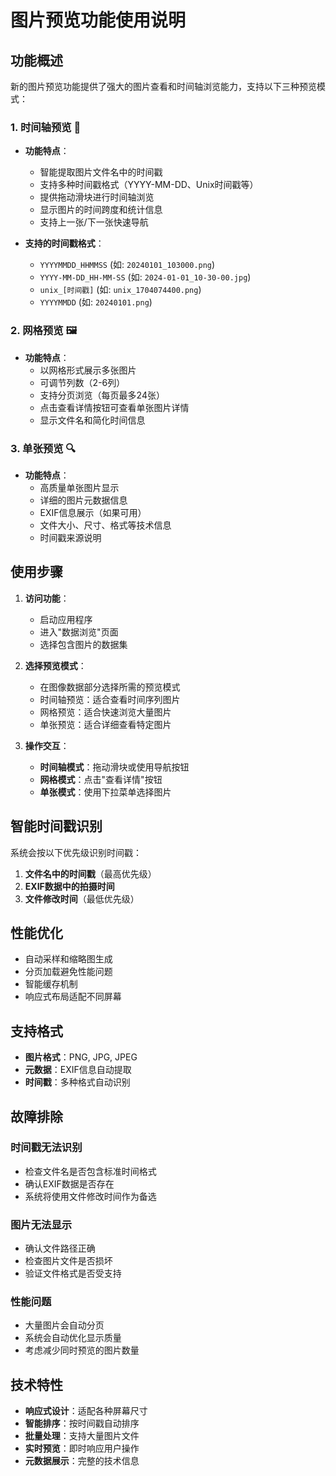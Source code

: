 # 图片预览功能使用说明

## 功能概述

新的图片预览功能提供了强大的图片查看和时间轴浏览能力，支持以下三种预览模式：

### 1. 时间轴预览 📅
- **功能特点**：
  - 智能提取图片文件名中的时间戳
  - 支持多种时间戳格式（YYYY-MM-DD、Unix时间戳等）
  - 提供拖动滑块进行时间轴浏览
  - 显示图片的时间跨度和统计信息
  - 支持上一张/下一张快速导航

- **支持的时间戳格式**：
  - `YYYYMMDD_HHMMSS` (如: `20240101_103000.png`)
  - `YYYY-MM-DD_HH-MM-SS` (如: `2024-01-01_10-30-00.jpg`)
  - `unix_[时间戳]` (如: `unix_1704074400.png`)
  - `YYYYMMDD` (如: `20240101.png`)

### 2. 网格预览 🖼️
- **功能特点**：
  - 以网格形式展示多张图片
  - 可调节列数（2-6列）
  - 支持分页浏览（每页最多24张）
  - 点击查看详情按钮可查看单张图片详情
  - 显示文件名和简化时间信息

### 3. 单张预览 🔍
- **功能特点**：
  - 高质量单张图片显示
  - 详细的图片元数据信息
  - EXIF信息展示（如果可用）
  - 文件大小、尺寸、格式等技术信息
  - 时间戳来源说明

## 使用步骤

1. **访问功能**：
   - 启动应用程序
   - 进入"数据浏览"页面
   - 选择包含图片的数据集

2. **选择预览模式**：
   - 在图像数据部分选择所需的预览模式
   - 时间轴预览：适合查看时间序列图片
   - 网格预览：适合快速浏览大量图片
   - 单张预览：适合详细查看特定图片

3. **操作交互**：
   - **时间轴模式**：拖动滑块或使用导航按钮
   - **网格模式**：点击"查看详情"按钮
   - **单张模式**：使用下拉菜单选择图片

## 智能时间戳识别

系统会按以下优先级识别时间戳：
1. **文件名中的时间戳**（最高优先级）
2. **EXIF数据中的拍摄时间**
3. **文件修改时间**（最低优先级）

## 性能优化

- 自动采样和缩略图生成
- 分页加载避免性能问题
- 智能缓存机制
- 响应式布局适配不同屏幕

## 支持格式

- **图片格式**：PNG, JPG, JPEG
- **元数据**：EXIF信息自动提取
- **时间戳**：多种格式自动识别

## 故障排除

### 时间戳无法识别
- 检查文件名是否包含标准时间格式
- 确认EXIF数据是否存在
- 系统将使用文件修改时间作为备选

### 图片无法显示
- 确认文件路径正确
- 检查图片文件是否损坏
- 验证文件格式是否受支持

### 性能问题
- 大量图片会自动分页
- 系统会自动优化显示质量
- 考虑减少同时预览的图片数量

## 技术特性

- **响应式设计**：适配各种屏幕尺寸
- **智能排序**：按时间戳自动排序
- **批量处理**：支持大量图片文件
- **实时预览**：即时响应用户操作
- **元数据展示**：完整的技术信息